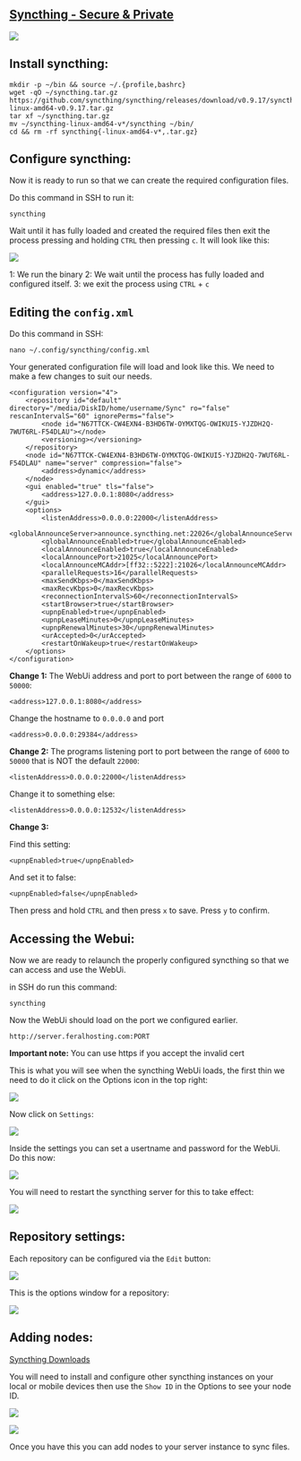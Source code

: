 
[Syncthing - Secure & Private](http://syncthing.net/)
---

![](https://raw.githubusercontent.com/feralhosting/feralfilehosting/master/Feral%20Wiki/Software/Syncthing%20-%20Basic%20Setup/1.png)

Install syncthing:
---

~~~
mkdir -p ~/bin && source ~/.{profile,bashrc}
wget -qO ~/syncthing.tar.gz https://github.com/syncthing/syncthing/releases/download/v0.9.17/syncthing-linux-amd64-v0.9.17.tar.gz
tar xf ~/syncthing.tar.gz
mv ~/syncthing-linux-amd64-v*/syncthing ~/bin/
cd && rm -rf syncthing{-linux-amd64-v*,.tar.gz}
~~~

Configure syncthing:
---

Now it is ready to run so that we can create the required configuration files.

Do this command in SSH to run it:

~~~
syncthing
~~~

Wait until it has fully loaded and created the required files then exit the process pressing  and holding `CTRL` then pressing `c`. It will look like this:

![](https://raw.githubusercontent.com/feralhosting/feralfilehosting/master/Feral%20Wiki/Software/Syncthing%20-%20Basic%20Setup/2.png)

1: We run the binary
2: We wait until the process has fully loaded and configured itself.
3: we exit the process using `CTRL` + `c`

Editing the `config.xml`
---

Do this command in SSH:

~~~
nano ~/.config/syncthing/config.xml
~~~

Your  generated configuration file will load and look like this. We need to make a few changes to suit our needs.

~~~
<configuration version="4">
    <repository id="default" directory="/media/DiskID/home/username/Sync" ro="false" rescanIntervalS="60" ignorePerms="false">
        <node id="N67TTCK-CW4EXN4-B3HD6TW-OYMXTQG-OWIKUI5-YJZDH2Q-7WUT6RL-F54DLAU"></node>
        <versioning></versioning>
    </repository>
    <node id="N67TTCK-CW4EXN4-B3HD6TW-OYMXTQG-OWIKUI5-YJZDH2Q-7WUT6RL-F54DLAU" name="server" compression="false">
        <address>dynamic</address>
    </node>
    <gui enabled="true" tls="false">
        <address>127.0.0.1:8080</address>
    </gui>
    <options>
        <listenAddress>0.0.0.0:22000</listenAddress>
        <globalAnnounceServer>announce.syncthing.net:22026</globalAnnounceServer>
        <globalAnnounceEnabled>true</globalAnnounceEnabled>
        <localAnnounceEnabled>true</localAnnounceEnabled>
        <localAnnouncePort>21025</localAnnouncePort>
        <localAnnounceMCAddr>[ff32::5222]:21026</localAnnounceMCAddr>
        <parallelRequests>16</parallelRequests>
        <maxSendKbps>0</maxSendKbps>
        <maxRecvKbps>0</maxRecvKbps>
        <reconnectionIntervalS>60</reconnectionIntervalS>
        <startBrowser>true</startBrowser>
        <upnpEnabled>true</upnpEnabled>
        <upnpLeaseMinutes>0</upnpLeaseMinutes>
        <upnpRenewalMinutes>30</upnpRenewalMinutes>
        <urAccepted>0</urAccepted>
        <restartOnWakeup>true</restartOnWakeup>
    </options>
</configuration>
~~~

**Change 1:** The WebUi address and port to port between the range of `6000` to `50000`:

~~~
<address>127.0.0.1:8080</address>
~~~

Change the hostname to `0.0.0.0` and port 

~~~
<address>0.0.0.0:29384</address>
~~~

**Change 2:** The programs listening port to port between the range of `6000` to `50000` that is NOT the default `22000`:

~~~
<listenAddress>0.0.0.0:22000</listenAddress>
~~~

Change it to something else:

~~~
<listenAddress>0.0.0.0:12532</listenAddress>
~~~

**Change 3:**

Find this setting:

~~~
<upnpEnabled>true</upnpEnabled>
~~~

And set it to false:

~~~
<upnpEnabled>false</upnpEnabled>
~~~

Then press and hold `CTRL` and then press `x` to save. Press `y` to confirm.

Accessing the Webui:
---

Now we are ready to relaunch the properly configured syncthing so that we can access and use the WebUi.

in SSH do run this command:

~~~
syncthing
~~~

Now the WebUi should load on the port we configured earlier.

~~~
http://server.feralhosting.com:PORT
~~~

**Important note:** You can use https if you accept the invalid cert

This is what you will see when the syncthing WebUi loads, the first thin we need to do it click on the Options icon in the top right:

![](https://raw.githubusercontent.com/feralhosting/feralfilehosting/master/Feral%20Wiki/Software/Syncthing%20-%20Basic%20Setup/3.png)

Now click on `Settings`:

![](https://raw.githubusercontent.com/feralhosting/feralfilehosting/master/Feral%20Wiki/Software/Syncthing%20-%20Basic%20Setup/4.png)

Inside the settings you can set a usertname and password for the WebUi. Do this now:

![](https://raw.githubusercontent.com/feralhosting/feralfilehosting/master/Feral%20Wiki/Software/Syncthing%20-%20Basic%20Setup/5.png)

You will need to restart the syncthing server for this to take effect:

![](https://raw.githubusercontent.com/feralhosting/feralfilehosting/master/Feral%20Wiki/Software/Syncthing%20-%20Basic%20Setup/6.png)

Repository settings:
---

Each repository can be configured via the `Edit` button:

![](https://raw.githubusercontent.com/feralhosting/feralfilehosting/master/Feral%20Wiki/Software/Syncthing%20-%20Basic%20Setup/7.png)

This is the options window for a repository:

![](https://raw.githubusercontent.com/feralhosting/feralfilehosting/master/Feral%20Wiki/Software/Syncthing%20-%20Basic%20Setup/8.png)

Adding nodes:
---

[Syncthing Downloads](https://github.com/syncthing/syncthing/releases)

You will need to install and configure other syncthing instances on your local or mobile devices then use the `Show ID` in the Options to see your node ID.

![](https://raw.githubusercontent.com/feralhosting/feralfilehosting/master/Feral%20Wiki/Software/Syncthing%20-%20Basic%20Setup/9.png)

![](https://raw.githubusercontent.com/feralhosting/feralfilehosting/master/Feral%20Wiki/Software/Syncthing%20-%20Basic%20Setup/10.png)

Once you have this you can add nodes to your server instance to sync files.



